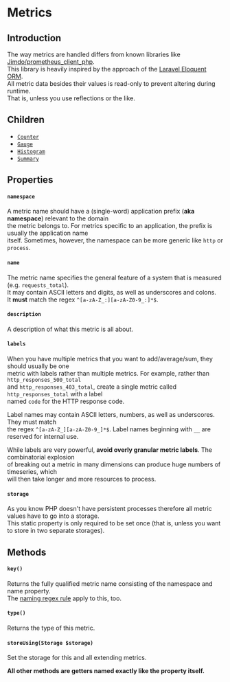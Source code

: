 Metrics
=======

## Introduction

The way metrics are handled differs from known libraries like 
[Jimdo/prometheus_client_php](https://github.com/Jimdo/prometheus_client_php).  
This library is heavily inspired by the approach of the 
[Laravel Eloquent ORM](https://laravel.com/docs/master/eloquent).  
All metric data besides their values is read-only to prevent altering during runtime.  
That is, unless you use reflections or the like. 

## Children

* [`Counter`](COUNTERS.md)
* [`Gauge`](GAUGES.md)
* [`Histogram`](HISTOGRAMS.md)
* [`Summary`](SUMMARIES.md)

## Properties

#### `namespace`

A metric name should have a (single-word) application prefix (**aka namespace**) relevant to the domain  
the metric belongs to. For metrics specific to an application, the prefix is usually the application name  
itself. Sometimes, however, the namespace can be more generic like `http` or `process`.

#### `name`

The metric name specifies the general feature of a system that is measured (e.g. `requests_total`).  
It may contain ASCII letters and digits, as well as underscores and colons.  
It **must** match the regex `^[a-zA-Z_:][a-zA-Z0-9_:]*$`.

#### `description`

A description of what this metric is all about. 

#### `labels`

When you have multiple metrics that you want to add/average/sum, they should usually be one  
metric with labels rather than multiple metrics. For example, rather than  `http_responses_500_total`  
and `http_responses_403_total`, create a single metric called `http_responses_total` with a label  
named `code` for the HTTP response code.  

Label names may contain ASCII letters, numbers, as well as underscores. They must match  
the regex `^[a-zA-Z_][a-zA-Z0-9_]*$`.  Label names beginning with `__` are reserved for internal use.

While labels are very powerful, **avoid overly granular metric labels**. The combinatorial explosion  
of breaking out a metric in many dimensions can produce huge numbers of timeseries, which  
will then take longer and more resources to process. 

#### `storage`

As you know PHP doesn't have persistent processes therefore all metric values have to go into a storage.  
This static property is only required to be set once (that is, unless you want to store in two separate storages). 

## Methods

#### `key()`

Returns the fully qualified metric name consisting of the namespace and name property.  
The [naming regex rule](#name) apply to this, too.

#### `type()`

Returns the type of this metric.

#### `storeUsing(Storage $storage)`

Set the storage for this and all extending metrics.

**All other methods are getters named exactly like the property itself.**
